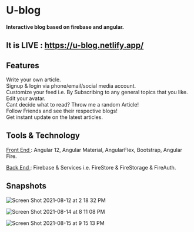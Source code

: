 # U-blog 
#### Interactive blog based on firebase and angular.
## It is LIVE : https://u-blog.netlify.app/






## Features

 Write your own article.  <br>
 Signup & login via phone/email/social media account. <br>
 Customize your feed i.e. By Subscribing to any general topics that you like. <br>
 Edit your avatar. <br>
 Cant decide what to read? Throw me a random Article! <br>
 Follow Friends and see their respective blogs! <br>
 Get instant update on the latest articles. <br>




## Tools & Technology

 <ins> Front End </ins> :
 Angular 12,
 Angular Material,
 AngularFlex,
 Bootstrap,
 Angular Fire.

 <ins> Back End </ins> :
 Firebase & Services i.e. FireStore & FireStorage & FireAuth.
 
 ## Snapshots
 ![Screen Shot 2021-08-12 at 2 18 32 PM](https://user-images.githubusercontent.com/24291795/129172137-388f3b20-02e2-4adb-a17f-139a682e1ab6.png)
 
 
 ![Screen Shot 2021-08-14 at 8 11 08 PM](https://user-images.githubusercontent.com/24291795/129450796-3053a4e3-4d94-43eb-afda-5eee54a5acf3.png)


 ![Screen Shot 2021-08-15 at 9 15 13 PM](https://user-images.githubusercontent.com/24291795/129485096-3ccb56ad-d052-441c-a42d-19784b4304e1.png)

 
 
 
 
 
